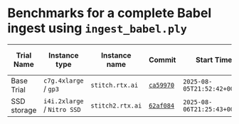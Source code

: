 
# Benchmarks for a complete Babel ingest using `ingest_babel.ply`

Trial Name | Instance type | Instance name | Commit | Start Time | End Time | Run Time | Peak Memory Usage | Size (kB) | Notes
--|--|--|--|--|--|--|--|--|--
Base Trial | `c7g.4xlarge` / `gp3` | `stitch.rtx.ai` | [`ca59970`](https://github.com/Translator-CATRAX/stitch/commit/ca59970c860ef8e82c9cf1563ac71ed491b76660) | `2025-08-05T21:52:42+00:00` | ? | ? | ? | ? |
SSD storage | `i4i.2xlarge` / `Nitro SSD` | `stitch2.rtx.ai` | [`62af084`](https://github.com/Translator-CATRAX/stitch/commit/62af084666c93f01e1d7fa655d1252a0f17b9b64) | `2025-08-06T21:25:43+00:00` | ? | ? | ? | ? |

